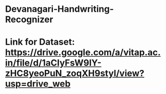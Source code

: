 # Devanagari-Handwriting-Recognizer

# Link for Dataset: https://drive.google.com/a/vitap.ac.in/file/d/1aCIyFsW9lY-zHC8yeoPuN_zoqXH9styl/view?usp=drive_web
